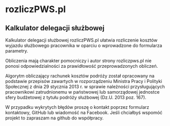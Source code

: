 # rozliczPWS.pl
## Kalkulator delegacji służbowej
Kalkulator delegacji służbowej rozliczPWS.pl ułatwia rozliczenie kosztów wyjazdu służbowego pracownika w oparciu o wprowadzone do formularza parametry.

Obliczenia mają charakter pomocniczy i autor strony rozliczpws.pl nie ponosi odpowiedzialności za prawidłowość przeprowadzonych obliczeń.

Algorytm obliczający rachunek kosztów podróży został opracowany na podstawie przepisów zawartych w rozporządzeniu Ministra Pracy i Polityki Społecznej z dnia 29 stycznia 2013 r. w sprawie należności przysługujących pracownikowi zatrudnionemu w państwowej lub samorządowej jednostce sfery budżetowej z tytułu podróży służbowej (Dz.U. 2013 poz. 167). 

W przypadku wykrytych błędów proszę o kontakt poprzez formularz kontaktowy, GitHub lub wiadomość na Facebook.
Jeśli chciałbyś wspomóć projekt to zapraszam na github do współpracy.
